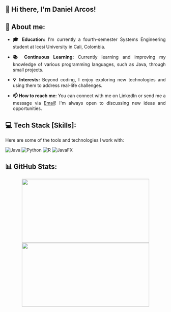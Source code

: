 ## 👋 Hi there, I'm Daniel Arcos!
## 👀 About me:
- <p align="justify"> <b>🎓 Education:</b> I'm currently a fourth-semester Systems Engineering student at Icesi University in Cali, Colombia.
- <p align="justify"> <b>📚 Continuous Learning:</b> Currently learning and improving my knowledge of various programming languages, such as Java, through small projects.
- <p align="justify"> <b>💡 Interests:</b> Beyond coding, I enjoy exploring new technologies and using them to address real-life challenges.
- <p align="justify"> <b>📫 How to reach me:</b> You can connect with me on LinkedIn or send me a message via <a href="mailto:danielarc2302@gmail.com">Email</a>! I'm always open to discussing new ideas and opportunities.

## 💻 Tech Stack [Skills]:

Here are some of the tools and technologies I work with:

![Java](https://img.shields.io/badge/java-%23ED8B00.svg?style=for-the-badge&logo=openjdk&logoColor=white) ![Python](https://img.shields.io/badge/python-3670A0?style=for-the-badge&logo=python&logoColor=ffdd54) ![R](https://img.shields.io/badge/r-%23276DC3.svg?style=for-the-badge&logo=r&logoColor=white) ![JavaFX](https://img.shields.io/badge/javafx-%23FF0000.svg?style=for-the-badge&logo=javafx&logoColor=white)

## 📊 GitHub Stats:

<div align="center">
  <img src="https://github-readme-stats.vercel.app/api?username=darcos23&show_icons=true&count_private=true&include_all_commits=true&hide_title=false&hide_rank=false&disable_animations=false&locale=en&icon_color=238ce2&bg_color=00000000" height="200" width="400" />
  
  <img src="https://github-readme-stats.vercel.app/api/top-langs/?username=darcos23&layout=compact&langs_count=5&card_width=320&hide_title=false&hide_border=false&bg_color=00000000" height="200" width="400" />
</div>

